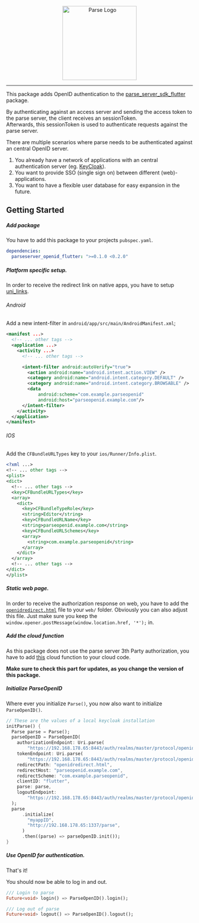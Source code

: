 <p align="center">
    <img alt="Parse Logo" src="https://parseplatform.org/img/logo.svg" width="200">
  </a>
</p>

---

This package adds OpenID authentication to the [parse_server_sdk_flutter](https://pub.dev/packages/parse_server_sdk_flutter) package.

By authenticating against an access server and sending the access token to the parse server,
the client receives an sessionToken.  
Afterwards, this sessionToken is used to authenticate requests against the parse server.

There are multiple scenarios where parse needs to be authenticated against an central OpenID server.
1. You already have a network of applications with an central authentication server (eg. [KeyCloak](https://www.keycloak.org/)).
2. You want to provide SSO (single sign on) between different (web)-applications.
3. You want to have a flexible user database for easy expansion in the future.

## Getting Started

##### Add package
You have to add this package to your projects `pubspec.yaml`.

```yaml
dependencies:
  parseserver_openid_flutter: ">=0.1.0 <0.2.0"
```

##### Platform specific setup.
In order to receive the redirect link on native apps, you have to setup [uni_links](https://pub.dev/packages/uni_links).

###### Android
Add a new intent-filter in `android/app/src/main/AndroidManifest.xml`;

```xml
<manifest ...>
  <!-- ... other tags -->
  <application ...>
    <activity ...>
      <!-- ... other tags -->

      <intent-filter android:autoVerify="true">
        <action android:name="android.intent.action.VIEW" />
        <category android:name="android.intent.category.DEFAULT" />
        <category android:name="android.intent.category.BROWSABLE" />
        <data
            android:scheme="com.example.parseopenid"
            android:host="parseopenid.example.com"/>
      </intent-filter>
    </activity>
  </application>
</manifest>
```
###### IOS
Add the `CFBundleURLTypes` key to your `ios/Runner/Info.plist`.
```xml
<?xml ...>
<!-- ... other tags -->
<plist>
<dict>
  <!-- ... other tags -->
  <key>CFBundleURLTypes</key>
  <array>
    <dict>
      <key>CFBundleTypeRole</key>
      <string>Editor</string>
      <key>CFBundleURLName</key>
      <string>parseopenid.example.com</string>
      <key>CFBundleURLSchemes</key>
      <array>
        <string>com.example.parseopenid</string>
      </array>
    </dict>
  </array>
  <!-- ... other tags -->
</dict>
</plist>
```

##### Static web page.
In order to receive the authorization response on web,
you have to add the [`openidredirect.html`](https://raw.githubusercontent.com/fischerscode/ParseServer-OpenID-Flutter/master/auth-redirect/openidredirect.html) file to your `web/` folder.
Obviously you can also adjust this file. Just make sure you keep the `window.opener.postMessage(window.location.href, '*');` in.

##### Add the cloud function
As this package does not use the parse server 3th Party authorization, you have to add [this](https://raw.githubusercontent.com/fischerscode/ParseServer-OpenID-Flutter/master/cloudcode/main.js) cloud function to your cloud code.

**Make sure to check this part for updates, as you change the version of this package.**

##### Initialize ParseOpenID
Where ever you initialize `Parse()`, you now also want to initialize `ParseOpenID()`.

```dart
// These are the values of a local keycloak installation
initParse() {
  Parse parse = Parse();
  parseOpenID = ParseOpenID(
    authorizationEndpoint: Uri.parse(
        "https://192.168.178.65:8443/auth/realms/master/protocol/openid-connect/auth"),
    tokenEndpoint: Uri.parse(
        "https://192.168.178.65:8443/auth/realms/master/protocol/openid-connect/token"),
    redirectPath: "openidredirect.html",
    redirectHost: "parseopenid.example.com",
    redirectScheme: "com.example.parseopenid",
    clientID: "flutter",
    parse: parse,
    logoutEndpoint:
        "https://192.168.178.65:8443/auth/realms/master/protocol/openid-connect/logout",
  );
  parse
      .initialize(
        "myappID",
        "http://192.168.178.65:1337/parse",
      )
      .then((parse) => parseOpenID.init());
}
```

##### Use OpenID for authentication.

That's it!

You should now be able to log in and out.
```dart
/// Login to parse
Future<void> login() => ParseOpenID().login();

/// Log out of parse
Future<void> logout() => ParseOpenID().logout();
```